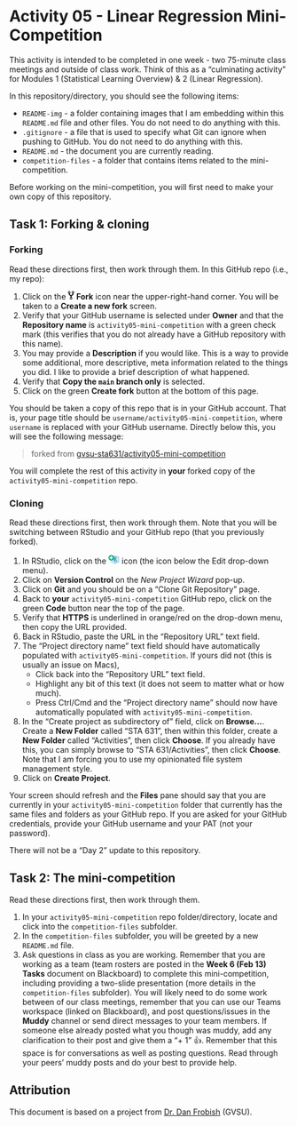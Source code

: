 Activity 05 - Linear Regression Mini-Competition
================

This activity is intended to be completed in one week - two 75-minute
class meetings and outside of class work. Think of this as a
“culminating activity” for Modules 1 (Statistical Learning Overview) & 2
(Linear Regression).

In this repository/directory, you should see the following items:

- `README-img` - a folder containing images that I am embedding within
  this `README.md` file and other files. You do not need to do anything
  with this.
- `.gitignore` - a file that is used to specify what Git can ignore when
  pushing to GitHub. You do not need to do anything with this.
- `README.md` - the document you are currently reading.
- `competition-files` - a folder that contains items related to the
  mini-competition.

Before working on the mini-competition, you will first need to make your
own copy of this repository.

## Task 1: Forking & cloning

### Forking

Read these directions first, then work through them. In this GitHub repo
(i.e., my repo):

1.  Click on the ![fork](README-img/fork-icon.png) **Fork** icon near
    the upper-right-hand corner. You will be taken to a **Create a new
    fork** screen.
2.  Verify that your GitHub username is selected under **Owner** and
    that the **Repository name** is `activity05-mini-competition` with a
    green check mark (this verifies that you do not already have a
    GitHub repository with this name).
3.  You may provide a **Description** if you would like. This is a way
    to provide some additional, more descriptive, meta information
    related to the things you did. I like to provide a brief description
    of what happened.
4.  Verify that **Copy the `main` branch only** is selected.
5.  Click on the green **Create fork** button at the bottom of this
    page.

You should be taken a copy of this repo that is in your GitHub account.
That is, your page title should be
`username/activity05-mini-competition`, where `username` is replaced
with your GitHub username. Directly below this, you will see the
following message:

> forked from
> [gvsu-sta631/activity05-mini-competition](https://github.com/gvsu-sta631/activity05-mini-competition)

You will complete the rest of this activity in **your** forked copy of
the `activity05-mini-competition` repo.

### Cloning

Read these directions first, then work through them. Note that you will
be switching between RStudio and your GitHub repo (that you previously
forked).

1.  In RStudio, click on the
    <img src="README-img/rproj-icon.png" alt="RStudio Project" width = "20"/>
    icon (the icon below the Edit drop-down menu).
2.  Click on **Version Control** on the *New Project Wizard* pop-up.
3.  Click on **Git** and you should be on a “Clone Git Repository” page.
4.  Back to **your** `activity05-mini-competition` GitHub repo, click on
    the green **Code** button near the top of the page.
5.  Verify that **HTTPS** is underlined in orange/red on the drop-down
    menu, then copy the URL provided.
6.  Back in RStudio, paste the URL in the “Repository URL” text field.
7.  The “Project directory name” text field should have automatically
    populated with `activity05-mini-competition`. If yours did not (this
    is usually an issue on Macs),
    - Click back into the “Repository URL” text field.
    - Highlight any bit of this text (it does not seem to matter what or
      how much).
    - Press Ctrl/Cmd and the “Project directory name” should now have
      automatically populated with `activity05-mini-competition`.
8.  In the “Create project as subdirectory of” field, click on
    **Browse…**. Create a **New Folder** called “STA 631”, then within
    this folder, create a **New Folder** called “Activities”, then click
    **Choose**. If you already have this, you can simply browse to “STA
    631/Activities”, then click **Choose**. Note that I am forcing you
    to use my opinionated file system management style.
9.  Click on **Create Project**.

Your screen should refresh and the **Files** pane should say that you
are currently in your `activity05-mini-competition` folder that
currently has the same files and folders as your GitHub repo. If you are
asked for your GitHub credentials, provide your GitHub username and your
PAT (not your password).

There will not be a “Day 2” update to this repository.

## Task 2: The mini-competition

Read these directions first, then work through them.

1.  In your `activity05-mini-competition` repo folder/directory, locate
    and click into the `competition-files` subfolder.
2.  In the `competition-files` subfolder, you will be greeted by a new
    `README.md` file.
3.  Ask questions in class as you are working. Remember that you are
    working as a team (team rosters are posted in the **Week 6 (Feb 13)
    Tasks** document on Blackboard) to complete this mini-competition,
    including providing a two-slide presentation (more details in the
    `competition-files` subfolder). You will likely need to do some work
    between of our class meetings, remember that you can use our Teams
    workspace (linked on Blackboard), and post questions/issues in the
    **Muddy** channel or send direct messages to your team members. If
    someone else already posted what you though was muddy, add any
    clarification to their post and give them a “+ 1” 👍. Remember that
    this space is for conversations as well as posting questions. Read
    through your peers’ muddy posts and do your best to provide help.

## Attribution

This document is based on a project from [Dr. Dan
Frobish](https://www.gvsu.edu/stat/faculty-staff-3.htm?recordId_1=C1F2252F-A474-6184-D64BF698505BEE9A#256F5CED-C372-C338-178899901A1C92BD)
(GVSU).
